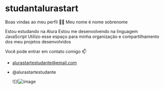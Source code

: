 # studantalurastart

Boas vindas ao meu perfil 💙💙
Meu nome é nome sobrenome

Estou estudando na Alura
Estou me desenvolvendo na linguagem JavaScript
Utilizo esse espaço para minha organização e compartilhamento dos meu projetos desenvolvidos

Você pode entrar em contato comigo 📫

- alurastartestudante@email.com

- @alurastartestudante

  ![](![image](https://github.com/3b102024/studantalurastart/assets/168559131/18691945-4b47-4a4c-b79a-c5cd5c65affa)
